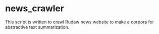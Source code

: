 # news_crawler
This script is written to crawl Rudaw news website to make a corpora for abstractive text summarization.
